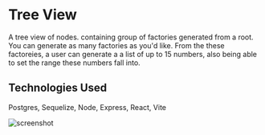 # Tree View

A tree view of nodes. containing group of factories generated from a root. You can generate as many factories as you'd like. From the these factoreies, a user can generate a a list of up to 15 numbers, also being able to set the range these numbers fall into.

## Technologies Used
Postgres, Sequelize, Node, Express, React, Vite

![screenshot](/public/image.png)

